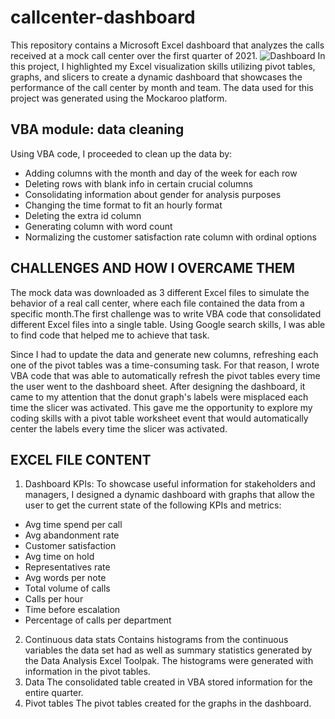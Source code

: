 # callcenter-dashboard
This repository contains a Microsoft Excel dashboard that analyzes the calls received at a mock call center over the first quarter of 2021.
![Dashboard]("https://github.com/nataliaxmoreno/callcenter-dashboard/blob/main/dashboard-callcenter.jpg")
In this project, I highlighted my Excel visualization skills utilizing pivot tables, graphs, and slicers to create a dynamic dashboard that showcases the performance of the call center by month and team. The data used for this project was generated using the Mockaroo platform.

## VBA module: data cleaning
Using VBA code, I proceeded to clean up the data by:
* Adding columns with the month and day of the week for each row
* Deleting rows with blank info in certain crucial columns
* Consolidating information about gender for analysis purposes
* Changing the time format to fit an hourly format 
* Deleting the extra id column
* Generating column with word count
* Normalizing the customer satisfaction rate column with ordinal options

## CHALLENGES AND HOW I OVERCAME THEM 
The mock data was downloaded as 3 different Excel files to simulate the behavior of a real call center, where each file contained the data from a specific month.The first challenge was to write VBA code that consolidated different Excel files into a single table. Using Google search skills, I was able to find code that helped me to achieve that task. 

Since I had to update the data and generate new columns, refreshing each one of the pivot tables was a time-consuming task. For that reason, I wrote VBA code that was able to automatically refresh the pivot tables every time the user went to the dashboard sheet.
After designing the dashboard, it came to my attention that the donut graph's labels were misplaced each time the slicer was activated. This gave me the opportunity to explore my coding skills with a pivot table worksheet event that would automatically center the labels every time the slicer was activated.

## EXCEL FILE CONTENT 
1. Dashboard
KPIs:
To showcase useful information for stakeholders and managers, I designed a dynamic dashboard with graphs that allow the user to get the current state of the following KPIs and metrics:
* Avg time spend per call
* Avg abandonment rate
* Customer satisfaction 
* Avg time on hold
* Representatives rate
* Avg words per note
* Total volume of calls
* Calls per hour
* Time before escalation
* Percentage of calls per department
2. Continuous data stats
Contains histograms from the continuous variables the data set had as well as summary statistics generated by the Data Analysis Excel Toolpak.
The histograms were generated with information in the pivot tables.
3. Data
The consolidated table created in VBA stored information for the entire quarter.
4. Pivot tables
The pivot tables created for the graphs in the dashboard.


